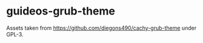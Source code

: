 # guideos-grub-theme

Assets taken from https://github.com/diegons490/cachy-grub-theme under GPL-3.
